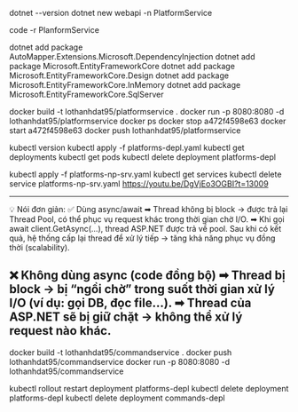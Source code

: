 ﻿dotnet --version
dotnet new webapi -n PlatformService

code -r PlanformService

dotnet add package AutoMapper.Extensions.Microsoft.DependencyInjection
dotnet add package Microsoft.EntityFrameworkCore
dotnet add package Microsoft.EntityFrameworkCore.Design
dotnet add package Microsoft.EntityFrameworkCore.InMemory
dotnet add package Microsoft.EntityFrameworkCore.SqlServer

docker build -t lothanhdat95/platformservice .
docker run -p 8080:8080 -d lothanhdat95/platformservice
docker ps
docker stop a472f4598e63
docker start a472f4598e63
docker push lothanhdat95/platformservice

kubectl version
kubectl apply -f platforms-depl.yaml
kubectl get deployments
kubectl get pods
kubectl delete deployment platforms-depl

kubectl apply -f platforms-np-srv.yaml
kubectl get services
kubectl delete service platforms-np-srv.yaml
https://youtu.be/DgVjEo3OGBI?t=13009



----
💡 Nói đơn giản:
✅ Dùng async/await
➡ Thread không bị block → được trả lại Thread Pool, có thể phục vụ request khác trong thời gian chờ I/O.
➡ Khi gọi await client.GetAsync(...), thread ASP.NET được trả về pool. Sau khi có kết quả, hệ thống cấp lại thread để xử lý tiếp → tăng khả năng phục vụ đồng thời (scalability).

❌ Không dùng async (code đồng bộ)
➡ Thread bị block → bị “ngồi chờ” trong suốt thời gian xử lý I/O (ví dụ: gọi DB, đọc file…).
➡ Thread của ASP.NET sẽ bị giữ chặt → không thể xử lý request nào khác.
----


docker build -t lothanhdat95/commandservice .
docker push lothanhdat95/commandservice
docker run -p 8080:8080 -d lothanhdat95/commandservice

kubectl rollout restart deployment platforms-depl
kubectl delete deployment platforms-depl
kubectl delete deployment commands-depl
